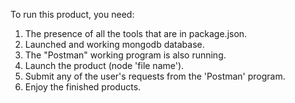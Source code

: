 To run this product, you need:
1. The presence of all the tools that are in package.json.
2. Launched and working mongodb database.
3. The "Postman" working program is also running.
4. Launch the product (node ​​'file name').
5. Submit any of the user's requests from the 'Postman' program.
6. Enjoy the finished products.
